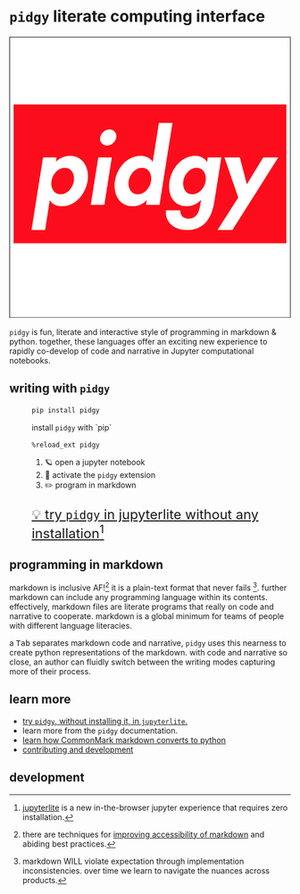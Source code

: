 # `pidgy` literate computing interface

![pidgy logo](pidgy.png "PIDGY written in large lower case sans serif text with the word WEAVE written in capital letters underneath the letters PID")

`pidgy` is fun, literate and interactive style of programming in markdown & python. together, these languages offer an exciting new experience to rapidly co-develop of code and narrative in Jupyter computational notebooks.

## writing with `pidgy`

<figure markdown>

```bash
pip install pidgy
```
<figcaption>install <code>pidgy</code> with `pip`</figcaption>
</figure>


<figure markdown>

```ipython
%reload_ext pidgy
```
<figcaption markdown>

1. 🪐 open a jupyter notebook
2. 🔌 activate the <code>pidgy</code> extension
3. ✏️ program in markdown
 
</figcaption> 
</figure>

<figure markdown>

<figcaption markdown style="font-size: 1.5rem;">

[💡 try `pidgy` in jupyterlite without any installation][pidgy lite][^lite] 

</figcaption>
</figure>

## programming in markdown

markdown is inclusive AF![^a11y] it is a plain-text format that never fails [^violate].
further markdown can include any programming language within its contents.
effectively, markdown files are literate programs that really on code and narrative to cooperate. markdown is a global minimum for teams of people with different language literacies.

a <kbd>Tab</kbd> separates markdown code and narrative, `pidgy` uses this nearness to create python representations of the markdown. with code and narrative so close, an author can fluidly switch between the writing modes capturing more of their process.

## learn more

* [try `pidgy`, without installing it, in `jupyterlite`.][pidgy lite]
* learn more from the `pidgy` documentation.
* [learn how CommonMark markdown converts to python][midgy]
* [contributing and development]

## development

[midgy]: https://github.com/deathbeds/midgy "midgy tangles markdown to python from pidgy"
[pip]: https://pypi.org/ "python package index"
[improving accessibility of markdown]: https://www.smashingmagazine.com/2021/09/improving-accessibility-of-markdown/
[With Markdown, Even the Blind Can Write]: https://tidbits.com/2013/06/18/with-markdown-even-the-blind-can-write/
[pidgy lite]: #
[jupyterlite]: https://github.com/jupyterlite/jupyterlite
[contributing and development]: #

[^a11y]: there are techniques for [improving accessibility of markdown] and abiding best practices.
[^violate]: markdown WILL violate expectation through implementation inconsistencies. over time we learn to navigate the nuances across products.
[^lite]: [jupyterlite] is a new in-the-browser jupyter experience that requires zero installation.